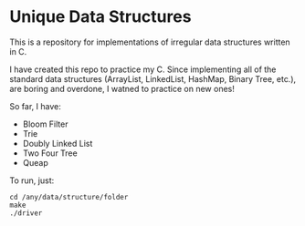 Unique Data Structures
==

This is a repository for implementations of irregular data structures written in C.

I have created this repo to practice my C. Since implementing all of the standard data structures (ArrayList, LinkedList, HashMap, Binary Tree, etc.), are boring and overdone, I watned to practice on new ones!

So far, I have:

* Bloom Filter
* Trie
* Doubly Linked List
* Two Four Tree
* Queap

To run, just:
	
	cd /any/data/structure/folder
	make
	./driver
	

